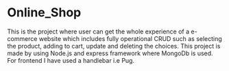 # Online_Shop
This is the project where user can get the whole experience of a e-commerce website 
which includes fully operational CRUD such as 
selecting the product, 
adding to cart, 
update and 
deleting the choices. 
This project is made by using Node.js and 
express framework 
where MongoDb is used. 
For frontend I have used a handlebar i.e Pug.
